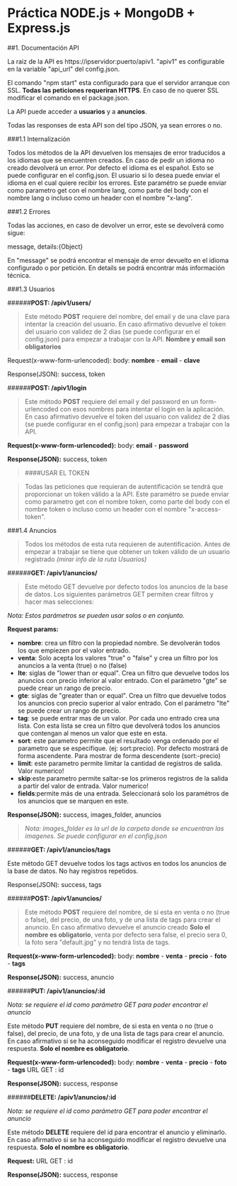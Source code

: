 # Práctica NODE.js + MongoDB + Express.js

##1. Documentación API


La raiz de la API es https://ipservidor:puerto/apiv1. "apiv1" es configurable en la variable "api_url" del config.json.

El comando "npm start" esta configurado para que el servidor arranque con SSL. **Todas las peticiones requeriran HTTPS**. En caso de no querer SSL modificar el comando en el package.json. 

La API puede acceder a **usuarios** y a **anuncios**.

Todas las responses de esta API son del tipo JSON, ya sean errores o no.

###1.1 Internalización

Todos los métodos de la API devuelven los mensajes de error traducidos a los idiomas que se encuentren creados. En caso de pedir un idioma no creado devolverá un error. Por defecto el idioma es el español. Esto se puede configurar en el config.json.
El usuario si lo desea puede enviar el idioma en el cual quiere recibir los errores. Este paramétro se puede enviar como parametro get con el nombre lang, como parte del body con el nombre lang o incluso como un header con el nombre "x-lang".

###1.2 Errores

Todas las acciones, en caso de devolver un error, este se devolverá como sigue:

message, details:{Object}

En "message" se podrá encontrar el mensaje de error devuelto en el idioma configurado o por petición. En details se podrá encontrar más información técnica.

###1.3 Usuarios

######**POST: /apiv1/users/** 

>Este método **POST** requiere del nombre, del email y de una clave para intentar la creación del usuario. En caso afirmativo devuelve el token del usuario con validez de 2 dias (se puede configurar en el config.json) para empezar a trabajar con la API. **Nombre y email son obligatorios**
	
Request(x-www-form-urlencoded): body: **nombre** - **email** - **clave**

Response(JSON): success, token

######**POST: /apiv1/login** 

>Este método **POST** requiere del email y del password en un form-urlencoded con esos nombres para intentar el login en la aplicación. En caso afirmativo devuelve el token del usuario con validez de 2 dias (se puede configurar en el config.json) para empezar a trabajar con la API.
	
**Request(x-www-form-urlencoded):** body: **email** - **password**

**Response(JSON):** success, token

>####USAR EL TOKEN

>Todas las peticiones que requieran de autentificación se tendrá que proporcionar un token válido a la API. 
Este paramétro se puede enviar como parametro get con el nombre token, como parte del body con el nombre token o incluso como un header con el nombre "x-access-token".

###1.4 Anuncios

>Todos los métodos de esta ruta requieren de autentificación. Antes de empezar a trabajar se tiene que obtener un token válido de un usuario registrado *(mirar info de la ruta Usuarios)*

######**GET: /apiv1/anuncios/** 

>Este método GET devuelve por defecto todos los anuncios de la base de datos. Los siguientes parámetros GET permiten crear filtros y hacer mas selecciones:

*Nota: Estos parámetros se pueden usar solos o en conjunto.*

**Request params:**

* **nombre**: crea un filtro con la propiedad nombre. Se devolverán todos los que empiezen por el valor entrado.
* **venta**: Solo acepta los valores "true" o "false" y crea un filtro por los anuncios a la venta (true) o no (false)
* **lte**: siglas de "lower than or equal". Crea un filtro que devuelve todos los anuncios con precio inferior al valor entrado. Con el parámetro "gte" se puede crear un rango de precio.
* **gte**: siglas de "greater than or equal". Crea un filtro que devuelve todos los anuncios con precio superior al valor entrado. Con el parámetro "lte" se puede crear un rango de precio.
* **tag**: se puede entrar mas de un valor. Por cada uno entrado crea una lista. Con esta lista se crea un filtro que devolverá todos los anuncios que contengan al menos un valor que este en esta.
* **sort**: este parametro permite que el resultado venga ordenado por el parametro que se especifique. (ej: sort:precio). Por defecto mostrará de forma ascendente. Para mostrar de forma descendente (sort:-precio)
* **limit**: este parametro permite limitar la cantidad de registros de salida. Valor numerico!
* **skip**:este parametro permite saltar-se los primeros registros de la salida a partir del valor de entrada. Valor numerico!
* **fields**:permite más de una entrada. Seleccionará solo los paramétros de los anuncios que se marquen en este.

**Response(JSON):** success, images_folder, anuncios

>*Nota: images_folder es la url de la carpeta donde se encuentran las imagenes. Se puede configurar en el config.json*

######**GET: /apiv1/anuncios/tags** 

Este método GET devuelve todos los tags activos en todos los anuncios de la base de datos. No hay registros repetidos.

Response(JSON): success, tags

######**POST: /apiv1/anuncios/** 

>Este método **POST** requiere del nombre, de si esta en venta o no (true o false), del precio, de una foto, y de una lista de tags para crear el anuncio. En caso afirmativo devuelve el anuncio creado
**Solo el nombre es obligatorio**, venta por defecto sera false, el precio sera 0, la foto sera "default.jpg" y no tendrá lista de tags.
	
**Request(x-www-form-urlencoded):** body: **nombre** - **venta** - **precio** - **foto** - **tags**

**Response(JSON):** success, anuncio

######**PUT: /apiv1/anuncios/:id** 

*Nota: se requiere el id como parámetro GET para poder encontrar el anuncio*

Este método **PUT** requiere del nombre, de si esta en venta o no (true o false), del precio, de una foto, y de una lista de tags para crear el anuncio. En caso afirmativo si se ha aconseguido modificar el registro devuelve una respuesta.
**Solo el nombre es obligatorio**.
	
**Request(x-www-form-urlencoded):** body: **nombre** - **venta** - **precio** - **foto** - **tags**
URL GET : id

**Response(JSON):** success, response

######**DELETE: /apiv1/anuncios/:id** 

*Nota: se requiere el id como parámetro GET para poder encontrar el anuncio*

Este método **DELETE** requiere del id para encontrar el anuncio y eliminarlo. En caso afirmativo si se ha aconseguido modificar el registro devuelve una respuesta.
**Solo el nombre es obligatorio**.
	
**Request:** URL GET : id

**Response(JSON):** success, response
